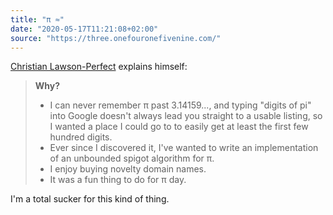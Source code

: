 ```yaml
---
title: "π ≈"
date: "2020-05-17T11:21:08+02:00"
source: "https://three.onefouronefivenine.com/"
---
```


[Christian Lawson-Perfect](https://somethingorotherwhatever.com) explains himself:

> **Why?**
>
> - I can never remember π past 3.14159..., and typing "digits of pi" into Google doesn't always lead you straight to a usable listing, so I wanted a place I could go to to easily get at least the first few hundred digits.
> - Ever since I discovered it, I've wanted to write an implementation of an unbounded spigot algorithm for π.
> - I enjoy buying novelty domain names.
> - It was a fun thing to do for π day.

I'm a total sucker for this kind of thing.
